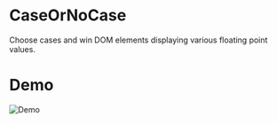 # CaseOrNoCase

Choose cases and win DOM elements displaying various floating point values. 

# Demo

![Demo](#)
